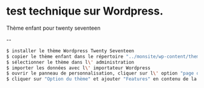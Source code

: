# test technique sur Wordpress.
Thème enfant pour twenty seventeen

--

```sh
$ installer le thème Wordpress Twenty Seventeen
$ copier le thème enfant dans le répertoire "../monsite/wp-content/themes/"
$ sélectionner le thème dans l\' administration
$ importer les données avec l\' importateur Wordpress
$ ouvrir le panneau de personnalisation, cliquer sur l\' option "page d\' accueil statique" et sélectionner "Home"
$ cliquer sur "Option du thème" et ajouter "Features" en contenu de la section 1
```
